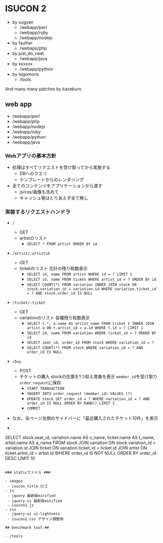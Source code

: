 # ISUCON 2 # 

- by sugyan
  - /webapp/perl
  - /webapp/ruby
  - /webapp/nodejs
- by faultier
  - /webapp/php
- by just\_do\_neet
  - /webapp/java
- by xxxxxx
  - /webapp/python
- by tagomoris
  - /tools

And many many patches by kazeburo.

## web app ##

- /webapp/perl
- /webapp/php
- /webapp/nodejs
- /webapp/ruby
- /webapp/python
- /webapp/java

### Webアプリの基本方針 ###

- 処理はすべてリクエストを受け取ってから実施する
  - DBへのクエリ
  - テンプレートからのレンダリング
- 全てのコンテンツをアプリケーションから渡す
  - js/css/画像も含めて
  - キャッシュ等はとりあえず全て無し

### 実装するリクエストハンドラ ###

- `/`
  - GET
  - artistのリスト
    - `SELECT * FROM artist ORDER BY id`

- `/artist/:artistid`
  - GET
  - ticketのリスト 合計の残り枚数表示
    - `SELECT id, name FROM artist WHERE id = ? LIMIT 1`
    - `SELECT id, name FROM ticket WHERE artist_id = ? ORDER BY id`
    - `SELECT COUNT(*) FROM variation INNER JOIN stock ON stock.variation_id = variation.id WHERE variation.ticket_id = ? AND stock.order_id IS NULL`

- `/ticket/:ticket`
  - GET
  - variationのリスト 各種残り枚数表示
    - `SELECT t.*, a.name AS artist_name FROM ticket t INNER JOIN artist a ON t.artist_id = a.id WHERE t.id = ? LIMIT 1`
    - `SELECT id, name FROM variation WHERE ticket_id = ? ORDER BY id`
    - `SELECT seat_id, order_id FROM stock WHERE variation_id = ?`
    - `SELECT COUNT(*) FROM stock WHERE variation_id = ? AND order_id IS NULL`
  
- `/buy`
  - POST
  - チケットの購入 stockの在庫を1つ抑え席番を表示 `member_id`を受け取り`order_request`に保存
    - `START TRANSACTION`
    - `INSERT INTO order_request (member_id) VALUES (?)`
    - `UPDATE stock SET order_id = ? WHERE variation_id = ? AND order_id IS NULL ORDER BY RAND() LIMIT 1`
    - `COMMIT`

- なお、全ページ左側のサイドバーに「最近購入されたチケット10件」を表示
 - ```
SELECT stock.seat_id, variation.name AS v_name, ticket.name AS t_name, artist.name AS a_name FROM stock
  JOIN variation ON stock.variation_id = variation.id
  JOIN ticket ON variation.ticket_id = ticket.id
  JOIN artist ON ticket.artist_id = artist.id
WHERE order_id IS NOT NULL
ORDER BY order_id DESC LIMIT 10
```

### staticファイル ###

- images
 - isucon_title ロゴ
- js
 - jquery 最新版minified
 - jquery-ui 最新版minified
 - isucon2.js
- css
 - jquery-ui ui-lightness
 - isucon2.css デザイン調整用

## benchmark tool ##

- /tools
